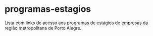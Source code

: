 # programas-estagios
Lista com links de acesso aos programas de estágios de empresas da região metropolitana de Porto Alegre.

